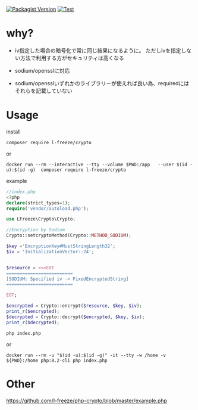 [![Packagist Version](https://img.shields.io/packagist/v/l-freeze/crypto)](https://packagist.org/packages/l-freeze/crypto)
[![Test](https://github.com/l-freeze/php-crypto/actions/workflows/ci.yaml/badge.svg)](https://github.com/l-freeze/php-crypto/actions/workflows/ci.yaml)

# why?

- iv指定した場合の暗号化で常に同じ結果になるように。
ただしivを指定しない方法で利用する方がセキュリティは高くなる

- sodium/opensslに対応

- sodium/opensslいずれかのライブラリーが使えれば良い為、requiredにはそれらを記載していない


# Usage

install
```
composer require l-freeze/crypto
```
or
```
docker run --rm --interactive --tty --volume $PWD:/app   --user $(id -u):$(id -g)  composer require l-freeze/crypto
```

example
```php
//index.php
<?php
declare(strict_types=1);
require('vendor/autoload.php');

use LFreeze\Crypto\Crypto;

//Encryption by Sodium
Crypto::setcryptoMethod(Crypto::METHOD_SODIUM);

$key ='EncryptionKey#MustStringLength32';
$iv = 'InitializationVector::24';


$resource = <<<EOT
=========================
[SODIUM: Specified iv -> FixedEncryptedString]
=========================

EOT;

$encrypted = Crypto::encrypt($resource, $key, $iv);
print_r($encrypted);
$decrypted = Crypto::decrypt($encrypted, $key, $iv);
print_r($decrypted);
```

```
php index.php
```
or
```
docker run --rm -u "$(id -u):$(id -g)" -it --tty -w /home -v ${PWD}:/home php:8.2-cli php index.php
```

# Other
https://github.com/l-freeze/php-crypto/blob/master/example.php